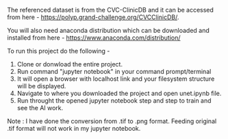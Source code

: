 The referenced dataset is from the CVC-ClinicDB and it can be accessed from here - 
https://polyp.grand-challenge.org/CVCClinicDB/.

You will also need anaconda distribution which can be downloaded and installed from here - 
https://www.anaconda.com/distribution/

To run this project do the following - 
1) Clone or donwload the entire project.
2) Run command "jupyter notebook" in your command prompt/terminal
3) It will open a browser with localhost link and your filesystem structure will be displayed.
4) Navigate to where you downloaded the project and open unet.ipynb file. 
5) Run throught the opened jupyter notebook step and step to train and see the AI work.

Note : I have done the conversion from .tif to .png format. Feeding original .tif format will not work in my jupyter notebook.
